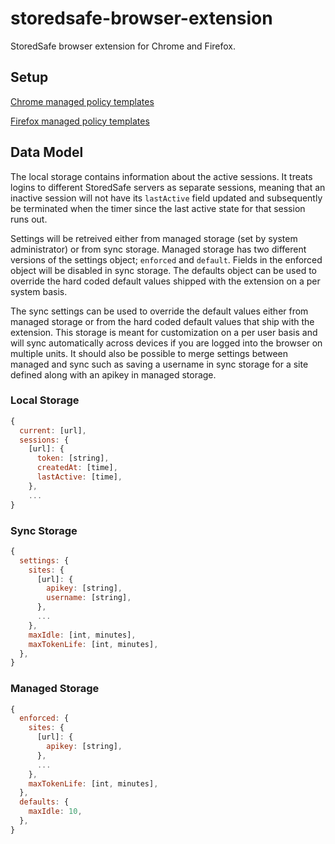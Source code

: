 # storedsafe-browser-extension

StoredSafe browser extension for Chrome and Firefox.

## Setup
[Chrome managed policy templates](https://www.chromium.org/administrators/policy-templates)

[Firefox managed policy templates](https://developer.mozilla.org/en-US/docs/Mozilla/Add-ons/WebExtensions/Native_manifests#Managed_storage_manifests)

## Data Model
  The local storage contains information about the active sessions. It treats logins to different StoredSafe servers as separate sessions, meaning that an inactive session will not have its `lastActive` field updated and subsequently be terminated when the timer since the last active state for that session runs out.

  Settings will be retreived either from managed storage (set by system administrator) or from sync storage.
Managed storage has two different versions of the settings object; `enforced` and `default`.
  Fields in the enforced object will be disabled in sync storage. The defaults object can be used to override the hard coded default values shipped with the extension on a per system basis.

  The sync settings can be used to override the default values either from managed storage or from the hard coded default values that ship with the extension. This storage is meant for customization on a per user basis and will sync automatically across devices if you are logged into the browser on multiple units.
  It should also be possible to merge settings between managed and sync such as saving a username in sync storage for a site defined along with an apikey in managed storage.

### Local Storage
```javascript
{
  current: [url],
  sessions: {
    [url]: {
      token: [string],
      createdAt: [time],
      lastActive: [time],
    },
    ...
}
```

### Sync Storage
```javascript
{
  settings: {
    sites: {
      [url]: {
        apikey: [string],
        username: [string],
      },
      ...
    },
    maxIdle: [int, minutes],
    maxTokenLife: [int, minutes],
  },
}
```

### Managed Storage
```javascript
{
  enforced: {
    sites: {
      [url]: {
        apikey: [string],
      },
      ...
    },
    maxTokenLife: [int, minutes],
  },
  defaults: {
    maxIdle: 10,
  },
}
```
